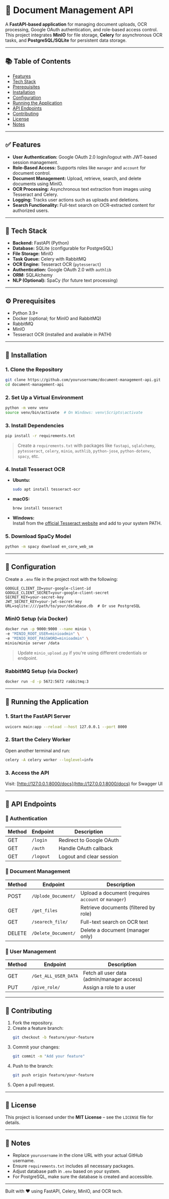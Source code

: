 # 📄 Document Management API

A **FastAPI-based application** for managing document uploads, OCR processing, Google OAuth authentication, and role-based access control. This project integrates **MinIO** for file storage, **Celery** for asynchronous OCR tasks, and **PostgreSQL/SQLite** for persistent data storage.

---

## 📚 Table of Contents

- [Features](#features)  
- [Tech Stack](#tech-stack)  
- [Prerequisites](#prerequisites)  
- [Installation](#installation)  
- [Configuration](#configuration)  
- [Running the Application](#running-the-application)  
- [API Endpoints](#api-endpoints)  
- [Contributing](#contributing)  
- [License](#license)  
- [Notes](#notes)  

---

## ✅ Features

- **User Authentication:** Google OAuth 2.0 login/logout with JWT-based session management.
- **Role-Based Access:** Supports roles like `manager` and `account` for document control.
- **Document Management:** Upload, retrieve, search, and delete documents using MinIO.
- **OCR Processing:** Asynchronous text extraction from images using Tesseract and Celery.
- **Logging:** Tracks user actions such as uploads and deletions.
- **Search Functionality:** Full-text search on OCR-extracted content for authorized users.

---

## 🧰 Tech Stack

- **Backend:** FastAPI (Python)
- **Database:** SQLite (configurable for PostgreSQL)
- **File Storage:** MinIO
- **Task Queue:** Celery with RabbitMQ
- **OCR Engine:** Tesseract OCR (`pytesseract`)
- **Authentication:** Google OAuth 2.0 with `authlib`
- **ORM:** SQLAlchemy
- **NLP (Optional):** SpaCy (for future text processing)

---

## ⚙️ Prerequisites

- Python 3.9+
- Docker (optional; for MinIO and RabbitMQ)
- RabbitMQ
- MinIO
- Tesseract OCR (installed and available in PATH)

---

## 🚀 Installation

### 1. Clone the Repository

```bash
git clone https://github.com/yourusername/document-management-api.git
cd document-management-api
```

### 2. Set Up a Virtual Environment

```bash
python -m venv venv
source venv/bin/activate  # On Windows: venv\Scripts\activate
```

### 3. Install Dependencies

```bash
pip install -r requirements.txt
```

> Create a `requirements.txt` with packages like `fastapi`, `sqlalchemy`, `pytesseract`, `celery`, `minio`, `authlib`, `python-jose`, `python-dotenv`, `spacy`, etc.

### 4. Install Tesseract OCR

- **Ubuntu:**  
  ```bash
  sudo apt install tesseract-ocr
  ```

- **macOS:**  
  ```bash
  brew install tesseract
  ```

- **Windows:**  
  Install from the [official Tesseract website](https://github.com/tesseract-ocr/tesseract) and add to your system PATH.

### 5. Download SpaCy Model

```bash
python -m spacy download en_core_web_sm
```

---

## 🔧 Configuration

Create a `.env` file in the project root with the following:

```env
GOOGLE_CLIENT_ID=your-google-client-id
GOOGLE_CLIENT_SECRET=your-google-client-secret
SECRET_KEY=your-secret-key
JWT_SECRET_KEY=your-jwt-secret-key
URL=sqlite:////path/to/your/database.db  # Or use PostgreSQL
```

### MinIO Setup (via Docker)

```bash
docker run -p 9000:9000 --name minio \
-e "MINIO_ROOT_USER=minioadmin" \
-e "MINIO_ROOT_PASSWORD=minioadmin" \
minio/minio server /data
```

> Update `minio_upload.py` if you're using different credentials or endpoint.

### RabbitMQ Setup (via Docker)

```bash
docker run -d -p 5672:5672 rabbitmq:3
```

---

## 🏃‍ Running the Application

### 1. Start the FastAPI Server

```bash
uvicorn main:app --reload --host 127.0.0.1 --port 8000
```

### 2. Start the Celery Worker

Open another terminal and run:

```bash
celery -A celery worker --loglevel=info
```

### 3. Access the API

Visit: [http://127.0.0.1:8000/docs](http://127.0.0.1:8000/docs) for Swagger UI

---

## 📡 API Endpoints

### 🔐 Authentication

| Method | Endpoint         | Description                                |
|--------|------------------|--------------------------------------------|
| GET    | `/login`         | Redirect to Google OAuth                   |
| GET    | `/auth`          | Handle OAuth callback                      |
| GET    | `/logout`        | Logout and clear session                   |

### 📁 Document Management

| Method | Endpoint               | Description                                         |
|--------|------------------------|-----------------------------------------------------|
| POST   | `/Uplode_Document/`    | Upload a document (requires `account` or `manager`)|
| GET    | `/get_files`           | Retrieve documents (filtered by role)              |
| GET    | `/searech_file/`       | Full-text search on OCR text                       |
| DELETE | `/Delete_Document/`    | Delete a document (manager only)                   |

### 👥 User Management

| Method | Endpoint            | Description                                |
|--------|---------------------|--------------------------------------------|
| GET    | `/Get_ALL_USER_DATA`| Fetch all user data (admin/manager access) |
| PUT    | `/give_role/`       | Assign a role to a user                    |

---

## 🤝 Contributing

1. Fork the repository.
2. Create a feature branch:  
   ```bash
   git checkout -b feature/your-feature
   ```
3. Commit your changes:  
   ```bash
   git commit -m "Add your feature"
   ```
4. Push to the branch:  
   ```bash
   git push origin feature/your-feature
   ```
5. Open a pull request.

---

## 📄 License

This project is licensed under the **MIT License** – see the `LICENSE` file for details.

---

## 📝 Notes

- Replace `yourusername` in the clone URL with your actual GitHub username.
- Ensure `requirements.txt` includes all necessary packages.
- Adjust database path in `.env` based on your system.
- For PostgreSQL, make sure the database is created and accessible.

---

Built with ❤️ using FastAPI, Celery, MinIO, and OCR tech.
